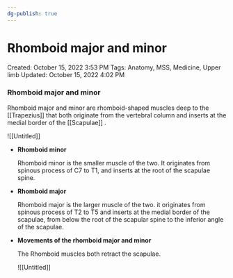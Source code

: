 ```yaml
---
dg-publish: true
---
```


# Rhomboid major and minor

Created: October 15, 2022 3:53 PM
Tags: Anatomy, MSS, Medicine, Upper limb
Updated: October 15, 2022 4:02 PM

### Rhomboid major and minor

Rhomboid major and minor are rhomboid-shaped muscles deep to the [[Trapezius]] that both originate from the vertebral column and inserts at the medial border of the [[Scapulae]] .

![[Untitled]]

- ****************************Rhomboid minor****************************
    
    Rhomboid minor is the smaller muscle of the two. It originates from spinous process of C7 to T1, and inserts at the root of the scapulae spine.
    
- ********************Rhomboid major********************
    
    Rhomboid major is the larger muscle of the two. it originates from spinous process of T2 to T5 and inserts at the medial border of the scapulae, from below the root of the scapular spine to the inferior angle of the scapulae.
    
- **********************************************************************************Movements of the rhomboid major and minor**********************************************************************************
    
    The Rhomboid muscles both retract the scapulae.
    
    ![[Untitled]]